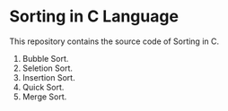 # Sorting  in  C Language

This repository contains the source code of Sorting in C.

1.  Bubble Sort.
2.  Seletion Sort.
3.  Insertion Sort.
4.  Quick Sort.
5.  Merge Sort.

